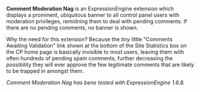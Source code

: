 **Comment Moderation Nag** is an ExpressionEngine extension which displays a prominent, ubiquitous banner to all control panel users with moderation privileges, remidning them to deal with pending comments. If there are no pending comments, no banner is shown.

Why the need for this extension? Because the *tiny* little "Comments Awaiting Validation" link shown at the bottom of the Site Statistics box on the CP home page is basically invisible to most users, leaving them with often hundreds of pending spam comments, further decreasing the possibility they will ever approve the few legitimate comments that are likely to be trapped in amongst them.

*Comment Moderation Nag has bene tested with ExpressionEngine 1.6.8.*